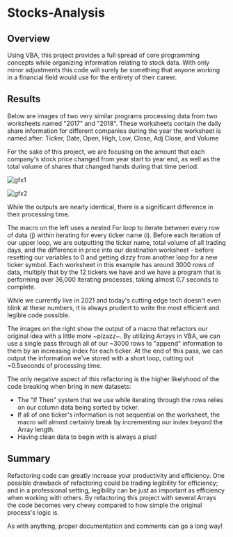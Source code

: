 # Stocks-Analysis

## Overview
Using VBA, this project provides a full spread of core programming concepts while organizing information relating to stock data.
With only minor adjustments this code will surely be something that anyone working in a financial field would use for the entirety of their career.

## Results
Below are images of two very similar programs processing data from two worksheets named "2017" and "2018".
These worksheets contain the daily share information for different companies during the year the worksheet is named after: 
  Ticker, Date, Open, High, Low, Close, Adj Close, and Volume

For the sake of this project, we are focusing on the amount that each company's stock price changed from year start to year end, as well as the total volume of shares that changed hands during that time period.


![gfx1](https://user-images.githubusercontent.com/14188580/110701270-95ab6200-81b6-11eb-9aba-f26cd1628ce1.png)

![gfx2](https://user-images.githubusercontent.com/14188580/110701277-96dc8f00-81b6-11eb-827f-d52b338aeb16.png)

While the outputs are nearly identical, there is a significant difference in their processing time.

The macro on the left uses a nested For loop to iterate between every row of data (j) within iterating for every ticker name (i).
Before each iteration of our upper loop, we are outputting the ticker name, total volume of all trading days, and the difference in price into our destination worksheet - before resetting our variables to 0 and getting dizzy from another loop for a new ticker symbol.
Each worksheet in this example has around 3000 rows of data, multiply that by the 12 tickers we have and we have a program that is performing over 36,000 iterating processes, taking almost 0.7 seconds to complete.

While we currently live in 2021 and today's cutting edge tech doesn't even blink at these numbers, it is always prudent to write the most efficient and legible code possible.

The images on the right show the output of a macro that refactors our original idea with a little more ~pizazz~.
By utilizing Arrays in VBA, we can use a single pass through all of our ~3000 rows to "append" information to them by an increasing index for each ticker.
At the end of this pass, we can output the information we've stored with a short loop, cutting out ~0.5seconds of processing time.

The only negative aspect of this refactoring is the higher likelyhood of the code breaking when bring in new datasets:
  * The "If Then" system that we use while iterating through the rows relies on our column data being sorted by ticker.
  * If all of one ticker's information is not sequential on the worksheet, the macro will almost certainly break by incrementing our index beyond the Array length.
  * Having clean data to begin with is always a plus!

## Summary
Refactoring code can greatly increase your productivity and efficiency.
One possible drawback of refactoring could be trading legibility for efficiency; and in a professional setting, legibility can be just as important as efficiency when working with others. By refactoring this project with several Arrays the code becomes very chewy compared to how simple the original process's logic is.

As with anything, proper documentation and comments can go a long way!

